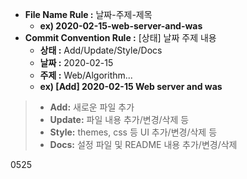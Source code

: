 

* __File Name Rule :__ 날짜-주제-제목
  + __ex) 2020-02-15-web-server-and-was__
* __Commit Convention Rule :__ [상태] 날짜 주제 내용
  + __상태 :__ Add/Update/Style/Docs
  + __날짜 :__ 2020-02-15
  + __주제 :__ Web/Algorithm...
  + __ex) [Add] 2020-02-15 Web server and was__

> * __Add:__ 새로운 파일 추가 <br/>
> * __Update:__ 파일 내용 추가/변경/삭제 등 <br/>
> * __Style:__ themes, css 등 UI 추가/변경/삭제 등 <br/>
> * __Docs:__ 설정 파일 및 README 내용 추가/변경/삭제

0525
